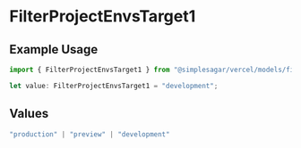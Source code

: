 # FilterProjectEnvsTarget1

## Example Usage

```typescript
import { FilterProjectEnvsTarget1 } from "@simplesagar/vercel/models/filterprojectenvsop.js";

let value: FilterProjectEnvsTarget1 = "development";
```

## Values

```typescript
"production" | "preview" | "development"
```